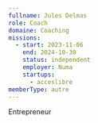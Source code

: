 ```yaml
---
fullname: Jules Delmas
role: Coach
domaine: Coaching
missions:
  - start: 2023-11-06
    end: 2024-10-30
    status: independent
    employer: Numa
    startups:
      - acceslibre
memberType: autre
---
```

Entrepreneur